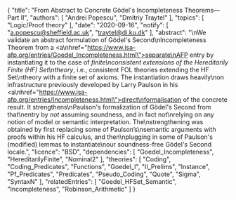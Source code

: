 {
    "title": "From Abstract to Concrete G&ouml;del's Incompleteness Theorems&mdash;Part II",
    "authors": [
        "Andrei Popescu",
        "Dmitriy Traytel"
    ],
    "topics": [
        "Logic/Proof theory"
    ],
    "date": "2020-09-16",
    "notify": [
        "a.popescu@sheffield.ac.uk",
        "traytel@di.ku.dk"
    ],
    "abstract": "\nWe validate an abstract formulation of G&ouml;del's Second\nIncompleteness Theorem from a <a\nhref=\"https://www.isa-afp.org/entries/Goedel_Incompleteness.html\">separate\nAFP entry</a> by instantiating it to the case of <i>finite\nconsistent extensions of the Hereditarily Finite (HF) Set\ntheory</i>, i.e., consistent FOL theories extending the HF Set\ntheory with a finite set of axioms.  The instantiation draws heavily\non infrastructure previously developed by Larry Paulson in his <a\nhref=\"https://www.isa-afp.org/entries/Incompleteness.html\">direct\nformalisation of the concrete result</a>. It strengthens\nPaulson's formalization of G&ouml;del's Second from that\nentry by <i>not</i> assuming soundness, and in fact not\nrelying on any notion of model or semantic interpretation. The\nstrengthening was obtained by first replacing some of Paulson’s\nsemantic arguments with proofs within his HF calculus, and then\nplugging in some of Paulson's (modified) lemmas to instantiate\nour soundness-free G&ouml;del's Second locale.",
    "licence": "BSD",
    "dependencies": [
        "Goedel_Incompleteness",
        "HereditarilyFinite",
        "Nominal2"
    ],
    "theories": [
        "Coding",
        "Coding_Predicates",
        "Functions",
        "Goedel_I",
        "II_Prelims",
        "Instance",
        "Pf_Predicates",
        "Predicates",
        "Pseudo_Coding",
        "Quote",
        "Sigma",
        "SyntaxN"
    ],
    "relatedEntries": [
        "Goedel_HFSet_Semantic",
        "Incompleteness",
        "Robinson_Arithmetic"
    ]
}